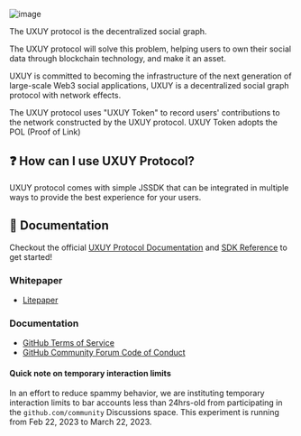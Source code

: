 ![image](https://user-images.githubusercontent.com/6633808/160689302-3fe5e5d4-ba24-4525-8ed1-a8351ccbc0ef.png)

The UXUY protocol is the decentralized social graph.

The UXUY protocol will solve this problem, helping users to own their social data through blockchain technology, and make it an asset.

UXUY is committed to becoming the infrastructure of the next generation of large-scale Web3 social applications, UXUY is a decentralized social graph protocol with network effects. 

The UXUY protocol uses "UXUY Token" to record users' contributions to the network constructed by the UXUY protocol. 
UXUY Token adopts the POL (Proof of Link)

## ❓ How can I use UXUY Protocol?

UXUY protocol comes with simple JSSDK that can be integrated in multiple ways to provide the best experience for your users. 

## 📖 Documentation

Checkout the official [UXUY Protocol Documentation](https://docs.uxuy.io) and [SDK Reference](https://docs.uxuy.io/uxuy-labs-api/guide/js-sdk) to get started!

### Whitepaper

* [Litepaper](https://docs.uxuy.io/uxuy-labs-api/guide/white-paper)


### Documentation

* [GitHub Terms of Service](https://docs.github.com/en/site-policy/github-terms/github-terms-of-service)
* [GitHub Community Forum Code of Conduct](https://docs.github.com/en/site-policy/github-terms/github-community-forum-code-of-conduct)


#### Quick note on temporary interaction limits

In an effort to reduce spammy behavior, we are instituting temporary interaction limits to bar accounts less than 24hrs-old from participating in the `github.com/community` Discussions space. This experiment is running from Feb 22, 2023 to March 22, 2023.
